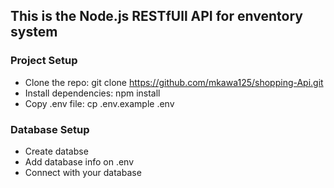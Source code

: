 ## This is the Node.js RESTfUll API for enventory system

### Project Setup

- Clone the repo: git clone https://github.com/mkawa125/shopping-Api.git
- Install dependencies: npm install
- Copy .env file: cp .env.example .env

### Database Setup

- Create databse
- Add database info on .env
- Connect with your database
